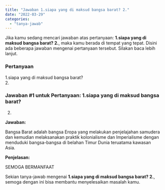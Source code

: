 ```yaml
---
title: "Jawaban 1.siapa yang di maksud bangsa barat? 2."
date: "2022-03-29"
categories: 
  - "tanya-jawab"
---
```


Jika kamu sedang mencari jawaban atas pertanyaan: **1.siapa yang di maksud bangsa barat? 2.**, maka kamu berada di tempat yang tepat. Disini ada beberapa jawaban mengenai pertanyaan tersebut. Silakan baca lebih lanjut.

### Pertanyaan

1.siapa yang di maksud bangsa barat?  
2.

### Jawaban #1 untuk Pertanyaan: 1.siapa yang di maksud bangsa barat?  
2.

**Jawaban:**

Bangsa Barat adalah bangsa Eropa yang melakukan penjelajahan samudera dan kemudian melaksanakan praktik kolonialisme dan Imperialisme dengan menduduki bangsa-bangsa di belahan Timur Dunia teruatama kawasan Asia.

**Penjelasan:**

SEMOGA BERMANFAAT

Sekian tanya-jawab mengenai **1.siapa yang di maksud bangsa barat? 2.**, semoga dengan ini bisa membantu menyelesaikan masalah kamu.
